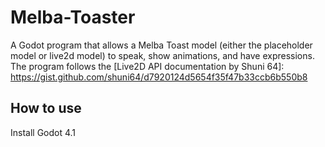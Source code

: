 # Melba-Toaster
A Godot program that allows a Melba Toast model (either the placeholder model or live2d model) to speak, show animations, and have expressions. The program follows the [Live2D API documentation by Shuni 64]: https://gist.github.com/shuni64/d7920124d5654f35f47b33ccb6b550b8

## How to use
Install Godot 4.1 
